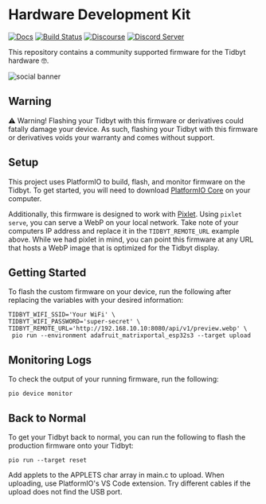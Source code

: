 # Hardware Development Kit
[![Docs](https://img.shields.io/badge/docs-tidbyt.dev-blue?style=flat-square)](https://tidbyt.dev)
[![Build Status](https://img.shields.io/github/actions/workflow/status/tidbyt/hdk/main.yaml?style=flat-square)](https://github.com/tidbyt/hdk/actions/workflows/main.yaml)
[![Discourse](https://img.shields.io/discourse/status?server=https%3A%2F%2Fdiscuss.tidbyt.com&style=flat-square)](https://discuss.tidbyt.com/)
[![Discord Server](https://img.shields.io/discord/928484660785336380?style=flat-square)](https://discord.gg/r45MXG4kZc)

This repository contains a community supported firmware for the Tidbyt hardware 🤓. 

![social banner](./docs/assets/social.png)

## Warning
⚠️ Warning! Flashing your Tidbyt with this firmware or derivatives could fatally 
damage your device. As such, flashing your Tidbyt with this firmware or
derivatives voids your warranty and comes without support.

## Setup
This project uses PlatformIO to build, flash, and monitor firmware on the Tidbyt.
To get started, you will need to download [PlatformIO Core][2] on your computer.

Additionally, this firmware is designed to work with [Pixlet][1]. Using
`pixlet serve`, you can serve a WebP on your local network. Take note of your
computers IP address and replace it in the `TIDBYT_REMOTE_URL` example above.
While we had pixlet in mind, you can point this firmware at any URL that hosts
a WebP image that is optimized for the Tidbyt display.

## Getting Started
To flash the custom firmware on your device, run the following after replacing
the variables with your desired information:
```
TIDBYT_WIFI_SSID='Your WiFi' \
TIDBYT_WIFI_PASSWORD='super-secret' \
TIDBYT_REMOTE_URL='http://192.168.10.10:8080/api/v1/preview.webp' \
 pio run --environment adafruit_matrixportal_esp32s3 --target upload
```

## Monitoring Logs
To check the output of your running firmware, run the following:
```
pio device monitor
```

## Back to Normal
To get your Tidbyt back to normal, you can run the following to flash the
production firmware onto your Tidbyt:
```
pio run --target reset
```

[1]: https://github.com/tidbyt/pixlet
[2]: https://docs.platformio.org/en/latest/core/installation/index.html


Add applets to the APPLETS char array in main.c to upload.
When uploading, use PlatformIO's VS Code extension. Try different cables if the upload does not find the USB port.